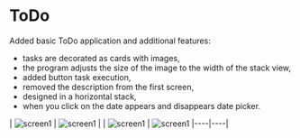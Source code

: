 #  ToDo

Added basic ToDo application and additional features: 
- tasks are decorated as cards with images, 
- the program adjusts the size of the image to the width of the stack view, 
- added button task execution, 
- removed the description from the first screen, 
- designed in a horizontal stack, 
- when you click on the date appears and disappears date picker.

| ![screen1](https://github.com/VladimirLadygin/ToDoList/blob/main/ToDoList/Screeenshots/Screen00001.PNG) 
| ![screen1](https://github.com/VladimirLadygin/ToDoList/blob/main/ToDoList/Screeenshots/Screen00002.PNG) |
| ![screen1](https://github.com/VladimirLadygin/ToDoList/blob/main/ToDoList/Screeenshots/Screen00003.PNG) 
| ![screen1](https://github.com/VladimirLadygin/ToDoList/blob/main/ToDoList/Screeenshots/Screen00004.PNG) 
|----|----|   
